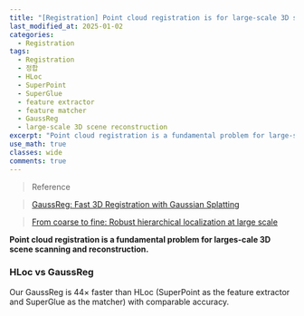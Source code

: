 ```yaml
---
title: "[Registration] Point cloud registration is for large-scale 3D scene reconstruction"
last_modified_at: 2025-01-02
categories:
  - Registration
tags:
  - Registration
  - 정합
  - HLoc
  - SuperPoint
  - SuperGlue
  - feature extractor
  - feature matcher
  - GaussReg
  - large-scale 3D scene reconstruction
excerpt: "Point cloud registration is a fundamental problem for large-scale 3D scene scanning and reconstruction"
use_math: true
classes: wide
comments: true
---
```


> Reference

> [GaussReg: Fast 3D Registration with Gaussian Splatting](https://www.ecva.net/papers/eccv_2024/papers_ECCV/papers/02380.pdf)

> [From coarse to fine: Robust hierarchical localization at large scale](https://openaccess.thecvf.com/content_CVPR_2019/papers/Sarlin_From_Coarse_to_Fine_Robust_Hierarchical_Localization_at_Large_Scale_CVPR_2019_paper.pdf)

**Point cloud registration is a fundamental problem for larges-cale 3D scene scanning and reconstruction.**

### HLoc vs GaussReg

Our GaussReg is 44× faster than HLoc (SuperPoint as the feature extractor and SuperGlue as the matcher) with comparable accuracy.

